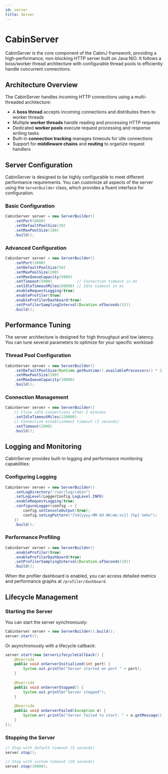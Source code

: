 ```yaml
---
id: server
title: Server 
---
```


# CabinServer

CabinServer is the core component of the CabinJ framework, providing a high-performance, non-blocking HTTP server built on Java NIO. It follows a boss/worker thread architecture with configurable thread pools to efficiently handle concurrent connections.

## Architecture Overview

The CabinServer handles incoming HTTP connections using a multi-threaded architecture:

- A **boss thread** accepts incoming connections and distributes them to worker threads
- Multiple **worker threads** handle reading and processing HTTP requests
- Dedicated **worker pools** execute request processing and response writing tasks
- Built-in **connection tracking** manages timeouts for idle connections
- Support for **middleware chains** and **routing** to organize request handlers

## Server Configuration

CabinServer is designed to be highly configurable to meet different performance requirements. You can customize all aspects of the server using the `ServerBuilder` class, which provides a fluent interface for configuration.

### Basic Configuration

```java
CabinServer server = new ServerBuilder()
    .setPort(8080)
    .setDefaultPoolSize(20)
    .setMaxPoolSize(100)
    .build();
```

### Advanced Configuration

```java
CabinServer server = new ServerBuilder()
    .setPort(3000)
    .setDefaultPoolSize(50)
    .setMaxPoolSize(200)
    .setMaxQueueCapacity(5000)
    .setTimeout(5000)           // Connection timeout in ms
    .setIdleTimeoutMiles(60000) // Idle timeout in ms
    .enableRequestLogging(true)
    .enableProfiler(true)
    .enableProfilerDashboard(true)
    .setProfilerSamplingInterval(Duration.ofSeconds(15))
    .build();
```

## Performance Tuning

The server architecture is designed for high throughput and low latency. You can tune several parameters to optimize for your specific workload:

### Thread Pool Configuration

```java
CabinServer server = new ServerBuilder()
    .setDefaultPoolSize(Runtime.getRuntime().availableProcessors() * 2)
    .setMaxPoolSize(500)
    .setMaxQueueCapacity(10000)
    .build();
```

### Connection Management

```java
CabinServer server = new ServerBuilder()
    // Close idle connections after 2 minutes
    .setIdleTimeoutMiles(120000)
    // Connection establishment timeout (2 seconds)
    .setTimeout(2000)
    .build();
```

## Logging and Monitoring

CabinServer provides built-in logging and performance monitoring capabilities:

### Configuring Logging

```java
CabinServer server = new ServerBuilder()
    .setLogDirectory("/var/log/cabin")
    .setLogLevel(LoggerConfig.LogLevel.INFO)
    .enableRequestLogging(true)
    .configureLogger(config -> {
        config.setConsoleOutput(true);
        config.setLogPattern("[%d{yyyy-MM-dd HH:mm:ss}] [%p] %m%n");
    })
    .build();
```

### Performance Profiling

```java
CabinServer server = new ServerBuilder()
    .enableProfiler(true)
    .enableProfilerDashboard(true)
    .setProfilerSamplingInterval(Duration.ofSeconds(10))
    .build();
```

When the profiler dashboard is enabled, you can access detailed metrics and performance graphs at `/profiler/dashboard`.

## Lifecycle Management

### Starting the Server

You can start the server synchronously:

```java
CabinServer server = new ServerBuilder().build();
server.start();
```

Or asynchronously with a lifecycle callback:

```java
server.start(new ServerLifecycleCallback() {
    @Override
    public void onServerInitialized(int port) {
        System.out.println("Server started on port " + port);
    }
    
    @Override
    public void onServerStopped() {
        System.out.println("Server stopped");
    }
    
    @Override
    public void onServerFailed(Exception e) {
        System.err.println("Server failed to start: " + e.getMessage());
    }
});
```

### Stopping the Server

```java
// Stop with default timeout (5 seconds)
server.stop();

// Stop with custom timeout (10 seconds)
server.stop(10000);
```